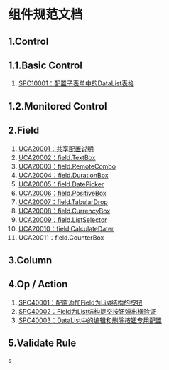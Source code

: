 # 组件规范文档

## 1.Control

## 1.1.Basic Control

1. [SPC10001：配置子表单中的DataList表格](/engine/spec/component/control-datalist.md)

## 1.2.Monitored Control

## 2.Field

1. [UCA20001：共享配置说明](/engine/spec/component/field-shared.md)
2. [UCA20002：field.TextBox](/engine/spec/component/field-textbox.md)
3. [UCA20003：field.RemoteCombo](/engine/spec/component/field-remotecombo.md)
4. [UCA20004：field.DurationBox](/engine/spec/component/field-durationbox.md)
5. [UCA20005：field.DatePicker](/engine/spec/component/field-datepicker.md)
6. [UCA20006：field.PositiveBox](/engine/spec/component/field-positivebox.md)
7. [UCA20007：field.TabularDrop](/engine/spec/component/field-tabulardrop.md)
8. [UCA20008：field.CurrencyBox](/engine/spec/component/field-currencybox.md)
9. [UCA20009：field.ListSelector](/engine/spec/component/field-listselector.md)
10. [UCA20010：field.CalculateDater](/engine/spec/component/field-calculatedater.md)
11. UCA20011：field.CounterBox

## 3.Column

## 4.Op / Action

1. [SPC40001：配置添加Field为List结构的按钮](op-fieldlist.md)
2. [SPC40002：Field为List结构提交按钮弹出框验证](op-fieldlistvalidate.md)
3. [SPC40003：DataList中的编辑和删除按钮专用配置](/engine/spec/component/op-datalist.md)

## 5.Validate Rule

s

